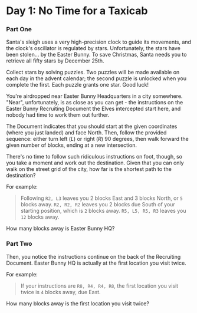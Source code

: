 # Day 1: No Time for a Taxicab

### Part  One

Santa's sleigh uses a very high-precision clock to guide its movements,
and the clock's oscillator is regulated by stars. Unfortunately, the stars have
been stolen... by the Easter Bunny. To save Christmas, Santa needs you to
retrieve all fifty stars by December 25th.

Collect stars by solving puzzles. Two puzzles will be made available on each
day in the advent calendar; the second puzzle is unlocked when you complete the
first. Each puzzle grants one star. Good luck!

You're airdropped near Easter Bunny Headquarters in a city somewhere. "Near",
unfortunately, is as close as you can get - the instructions on the Easter
Bunny Recruiting Document the Elves intercepted start here, and nobody had
time to work them out further.

The Document indicates that you should start at the given coordinates (where
you just landed) and face North. Then, follow the provided sequence: either
turn left (_L_) or right (_R_) 90 degrees, then walk forward the given number of
blocks, ending at a new intersection.

There's no time to follow such ridiculous instructions on foot, though, so you
take a moment and work out the destination. Given that you can only walk on the
street grid of the city, how far is the shortest path to the destination?

For example:
> Following `R2, L3` leaves you 2 blocks East and 3 blocks North, or `5` blocks away.
> `R2, R2, R2` leaves you 2 blocks due South of your starting position, which is `2`
blocks away.
> `R5, L5, R5, R3` leaves you `12` blocks away.

How many blocks away is Easter Bunny HQ?

### Part Two

Then, you notice the instructions continue on the back of the Recruiting
Document. Easter Bunny HQ is actually at the first location you visit twice.

For example:
> If your instructions are `R8, R4, R4, R8`, the first location you
visit twice is `4` blocks away, due East.

How many blocks away is the first location you visit twice?
